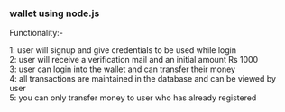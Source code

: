 <h3>wallet using node.js </h3>
 
Functionality:-

1: user will signup and give credentials to be used while login <br>
2: user will receive a verification mail and an initial amount Rs 1000 <br>
3: user can login into the wallet and can transfer their money <br>
4: all transactions are maintained in the database and can be viewed by user <br>
5: you can only transfer money to user who has already registered 
